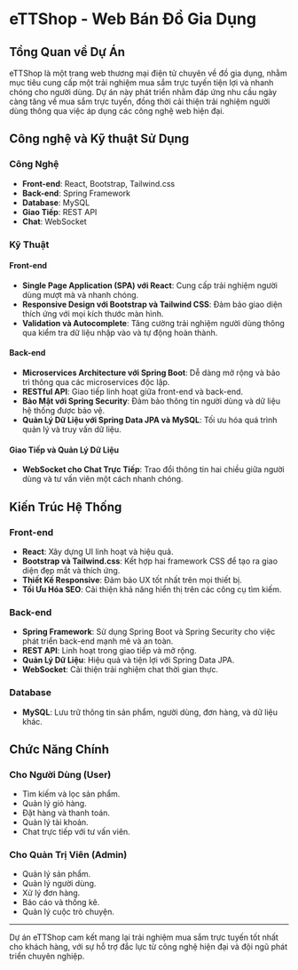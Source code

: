 # eTTShop - Web Bán Đồ Gia Dụng

## Tổng Quan về Dự Án

eTTShop là một trang web thương mại điện tử chuyên về đồ gia dụng, nhằm mục tiêu cung cấp một trải nghiệm mua sắm trực tuyến tiện lợi và nhanh chóng cho người dùng. Dự án này phát triển nhằm đáp ứng nhu cầu ngày càng tăng về mua sắm trực tuyến, đồng thời cải thiện trải nghiệm người dùng thông qua việc áp dụng các công nghệ web hiện đại.

## Công nghệ và Kỹ thuật Sử Dụng

### Công Nghệ

- **Front-end**: React, Bootstrap, Tailwind.css
- **Back-end**: Spring Framework
- **Database**: MySQL
- **Giao Tiếp**: REST API
- **Chat**: WebSocket

### Kỹ Thuật

#### Front-end

- **Single Page Application (SPA) với React**: Cung cấp trải nghiệm người dùng mượt mà và nhanh chóng.
- **Responsive Design với Bootstrap và Tailwind CSS**: Đảm bảo giao diện thích ứng với mọi kích thước màn hình.
- **Validation và Autocomplete**: Tăng cường trải nghiệm người dùng thông qua kiểm tra dữ liệu nhập vào và tự động hoàn thành.

#### Back-end

- **Microservices Architecture với Spring Boot**: Dễ dàng mở rộng và bảo trì thông qua các microservices độc lập.
- **RESTful API**: Giao tiếp linh hoạt giữa front-end và back-end.
- **Bảo Mật với Spring Security**: Đảm bảo thông tin người dùng và dữ liệu hệ thống được bảo vệ.
- **Quản Lý Dữ Liệu với Spring Data JPA và MySQL**: Tối ưu hóa quá trình quản lý và truy vấn dữ liệu.

#### Giao Tiếp và Quản Lý Dữ Liệu

- **WebSocket cho Chat Trực Tiếp**: Trao đổi thông tin hai chiều giữa người dùng và tư vấn viên một cách nhanh chóng.

## Kiến Trúc Hệ Thống

### Front-end

- **React**: Xây dựng UI linh hoạt và hiệu quả.
- **Bootstrap và Tailwind.css**: Kết hợp hai framework CSS để tạo ra giao diện đẹp mắt và thích ứng.
- **Thiết Kế Responsive**: Đảm bảo UX tốt nhất trên mọi thiết bị.
- **Tối Ưu Hóa SEO**: Cải thiện khả năng hiển thị trên các công cụ tìm kiếm.

### Back-end

- **Spring Framework**: Sử dụng Spring Boot và Spring Security cho việc phát triển back-end mạnh mẽ và an toàn.
- **REST API**: Linh hoạt trong giao tiếp và mở rộng.
- **Quản Lý Dữ Liệu**: Hiệu quả và tiện lợi với Spring Data JPA.
- **WebSocket**: Cải thiện trải nghiệm chat thời gian thực.

### Database

- **MySQL**: Lưu trữ thông tin sản phẩm, người dùng, đơn hàng, và dữ liệu khác.

## Chức Năng Chính

### Cho Người Dùng (User)

- Tìm kiếm và lọc sản phẩm.
- Quản lý giỏ hàng.
- Đặt hàng và thanh toán.
- Quản lý tài khoản.
- Chat trực tiếp với tư vấn viên.

### Cho Quản Trị Viên (Admin)

- Quản lý sản phẩm.
- Quản lý người dùng.
- Xử lý đơn hàng.
- Báo cáo và thống kê.
- Quản lý cuộc trò chuyện.

---
Dự án eTTShop cam kết mang lại trải nghiệm mua sắm trực tuyến tốt nhất cho khách hàng, với sự hỗ trợ đắc lực từ công nghệ hiện đại và đội ngũ phát triển chuyên nghiệp.
